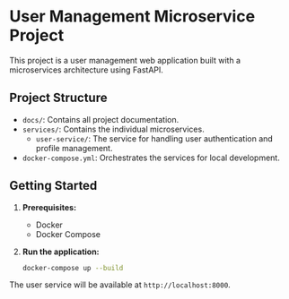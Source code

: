 # User Management Microservice Project

This project is a user management web application built with a microservices architecture using FastAPI.

## Project Structure

- `docs/`: Contains all project documentation.
- `services/`: Contains the individual microservices.
  - `user-service/`: The service for handling user authentication and profile management.
- `docker-compose.yml`: Orchestrates the services for local development.

## Getting Started

1.  **Prerequisites:**

    - Docker
    - Docker Compose

2.  **Run the application:**
    ```bash
    docker-compose up --build
    ```

The user service will be available at `http://localhost:8000`.
